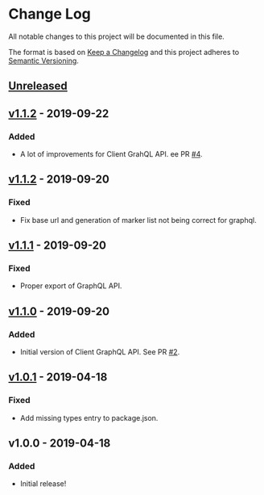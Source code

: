 # Change Log

All notable changes to this project will be documented in this file.

The format is based on [Keep a Changelog](http://keepachangelog.com/)
and this project adheres to [Semantic Versioning](http://semver.org/).

## [Unreleased](https://github.com/promaster-sdk/api-server/compare/v1.2.0...master)

## [v1.1.2](https://github.com/promaster-sdk/api-server/compare/v1.1.2...v1.2.0) - 2019-09-22

### Added

- A lot of improvements for Client GrahQL API. ee PR [#4](https://github.com/promaster-sdk/api-server/pull/4).

## [v1.1.2](https://github.com/promaster-sdk/api-server/compare/v1.1.1...v1.1.2) - 2019-09-20

### Fixed

- Fix base url and generation of marker list not being correct for graphql.

## [v1.1.1](https://github.com/promaster-sdk/api-server/compare/v1.1.0...v1.1.1) - 2019-09-20

### Fixed

- Proper export of GraphQL API.

## [v1.1.0](https://github.com/promaster-sdk/api-server/compare/v1.0.1...v1.1.0) - 2019-09-20

### Added

- Initial version of Client GraphQL API. See PR [#2](https://github.com/promaster-sdk/api-server/pull/2).

## [v1.0.1](https://github.com/promaster-sdk/api-server/compare/v1.0.0...v1.0.1) - 2019-04-18

### Fixed

- Add missing types entry to package.json.

## v1.0.0 - 2019-04-18

### Added

- Initial release!
